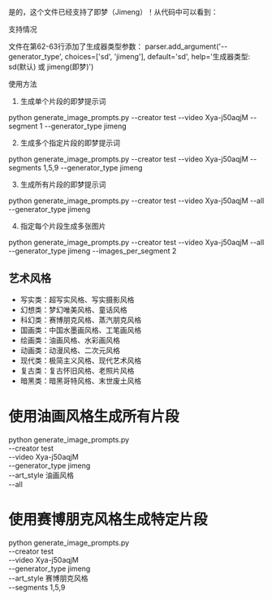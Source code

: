  是的，这个文件已经支持了即梦（Jimeng）！从代码中可以看到：

  支持情况

  文件在第62-63行添加了生成器类型参数：
  parser.add_argument('--generator_type', choices=['sd', 'jimeng'], default='sd',
                     help='生成器类型: sd(默认) 或 jimeng(即梦)')

  使用方法

  1. 生成单个片段的即梦提示词

  python generate_image_prompts.py --creator test --video Xya-j50aqjM --segment 1 --generator_type jimeng

  2. 生成多个指定片段的即梦提示词

  python generate_image_prompts.py --creator test --video Xya-j50aqjM --segments 1,5,9 --generator_type jimeng

  3. 生成所有片段的即梦提示词

  python generate_image_prompts.py --creator test --video Xya-j50aqjM --all --generator_type jimeng

  4. 指定每个片段生成多张图片

  python generate_image_prompts.py --creator test --video Xya-j50aqjM --all --generator_type jimeng --images_per_segment 2

## 艺术风格

  - 写实类：超写实风格、写实摄影风格
  - 幻想类：梦幻唯美风格、童话风格
  - 科幻类：赛博朋克风格、蒸汽朋克风格
  - 国画类：中国水墨画风格、工笔画风格
  - 绘画类：油画风格、水彩画风格
  - 动画类：动漫风格、二次元风格
  - 现代类：极简主义风格、现代艺术风格
  - 复古类：复古怀旧风格、老照片风格
  - 暗黑类：暗黑哥特风格、末世废土风格

  # 使用油画风格生成所有片段
  python generate_image_prompts.py \
      --creator test \
      --video Xya-j50aqjM \
      --generator_type jimeng \
      --art_style 油画风格 \
      --all
  # 使用赛博朋克风格生成特定片段
  python generate_image_prompts.py \
      --creator test \
      --video Xya-j50aqjM \
      --generator_type jimeng \
      --art_style 赛博朋克风格 \
      --segments 1,5,9